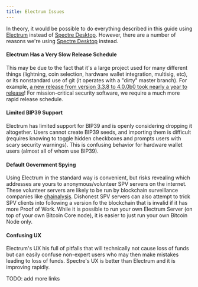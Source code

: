 ```yaml
---
title: Electrum Issues
---
```


In theory, it would be possible to do everything described in this guide using [Electrum](https://electrum.org/) instead of [Spectre Desktop](https://github.com/cryptoadvance/specter-desktop).
However, there are a number of reasons we're using [Spectre Desktop](https://github.com/cryptoadvance/specter-desktop) instead.

#### Electrum Has a Very Slow Release Schedule
This may be due to the fact that it's a large project used for many different things (lightning, coin selection, hardware wallet integration, multisig, etc), or its nonstandard use of git (it operates with a "dirty" master branch).
For example, [a new release from version 3.3.8 to 4.0.0b0 took nearly a year to release](https://download.electrum.org/)!
For mission-critical security software, we require a much more rapid release schedule.

#### Limited BIP39 Support
Electrum has limited support for BIP39 and is openly considering dropping it altogether.
Users cannot create BIP39 seeds, and importing them is difficult (requires knowing to toggle hidden checkboxes and prompts users with scary security warnings).
This is confusing behavior for hardware wallet users (almost all of whom use BIP39).

#### Default Government Spying
Using Electrum in the standard way is convenient, but risks revealing which addresses are yours to anonymous/volunteer SPV servers on the internet.
These volunteer servers are likely to be run by blockchain surveillance companies like [chainalysis](https://www.chainalysis.com/).
Dishonest SPV servers can also attempt to trick SPV clients into following a version fo the blockchain that is invalid if it has more Proof of Work.
While it is possible to run your own Electrum Server (on top of your own Bitcoin Core node), it is easier to just run your own Bitcoin Node only.

#### Confusing UX
Electrum's UX his full of pitfalls that will technically not cause loss of funds but can easily confuse non-expert users who may then make mistakes leading to loss of funds.
Spectre's UX is better than Electrum and it is improving rapidly.


TODO: add more links

